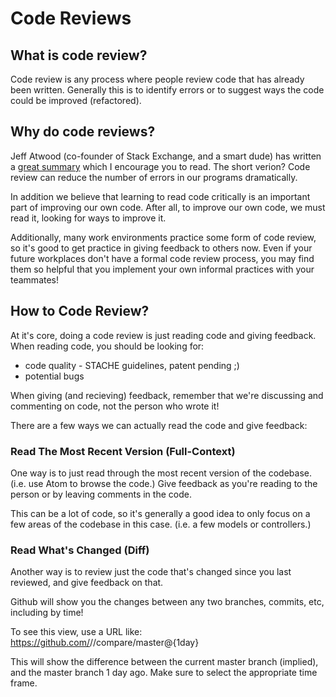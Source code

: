 # Code Reviews

## What is code review?

Code review is any process where people review code that has already been
written. Generally this is to identify errors or to suggest ways the code could
be improved (refactored).

## Why do code reviews?

Jeff Atwood (co-founder of Stack Exchange, and a smart dude) has written a
[great summary](http://blog.codinghorror.com/code-reviews-just-do-it/) which I
encourage you to read. The short verion? Code review can reduce the number of
errors in our programs dramatically.

In addition we believe that learning to read code critically is an important
part of improving our own code. After all, to improve our own code, we must read
it, looking for ways to improve it.

Additionally, many work environments practice some form of code review, so it's
good to get practice in giving feedback to others now. Even if your future
workplaces don't have a formal code review process, you may find them so helpful
that you implement your own informal practices with your teammates!

## How to Code Review?

At it's core, doing a code review is just reading code and giving feedback.
When reading code, you should be looking for:

* code quality - STACHE guidelines, patent pending ;)
* potential bugs

When giving (and recieving) feedback, remember that we're discussing and
commenting on code, not the person who wrote it!

There are a few ways we can actually read the code and give feedback:

### Read The Most Recent Version (Full-Context)

One way is to just read through the most recent version of the codebase. (i.e.
use Atom to browse the code.) Give feedback as you're reading to the person or
by leaving  comments in the code.

This can be a lot of code, so it's generally a good idea to only focus on a few
areas of the codebase in this case. (i.e. a few models or controllers.)

### Read What's Changed (Diff)

Another way is to review just the code that's changed since you last reviewed,
and give feedback on that.

Github will show you the changes between any two branches, commits, etc,
including by time!

To see this view, use a URL like:
https://github.com/<USER>/<REPO>/compare/master@{1day}

This will show the difference between the current master branch (implied), and the
master branch 1 day ago. Make sure to select the appropriate time frame.

